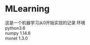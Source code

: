 # MLearning

这是一个机器学习从0开始实现的记录
环境  
python3.6  
numpy               1.14.6  
mxnet               1.3.0  
